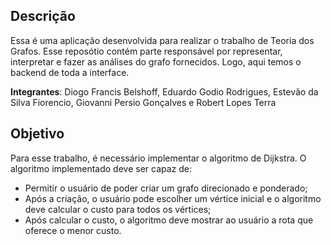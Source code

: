 ## Descrição
Essa é uma aplicação desenvolvida para realizar o trabalho de Teoria dos Grafos. Esse reposótio contém parte responsável por representar, interpretar e fazer as análises do grafo fornecidos. Logo, aqui temos o backend de toda a interface.

**Integrantes**: Diogo Francis Belshoff, Eduardo Godio Rodrigues, Estevão da Silva Fiorencio, Giovanni Persio Gonçalves e Robert Lopes Terra


## Objetivo
Para esse trabalho, é necessário implementar o algoritmo de Dijkstra. O algoritmo implementado deve ser capaz de:
- Permitir o  usuário de poder criar um grafo direcionado e ponderado;
- Após a criação, o usuário pode escolher um vértice inicial e o algoritmo deve calcular o custo para todos os vértices;
- Após calcular o custo, o algoritmo deve mostrar ao usuário a rota que oferece o menor custo.